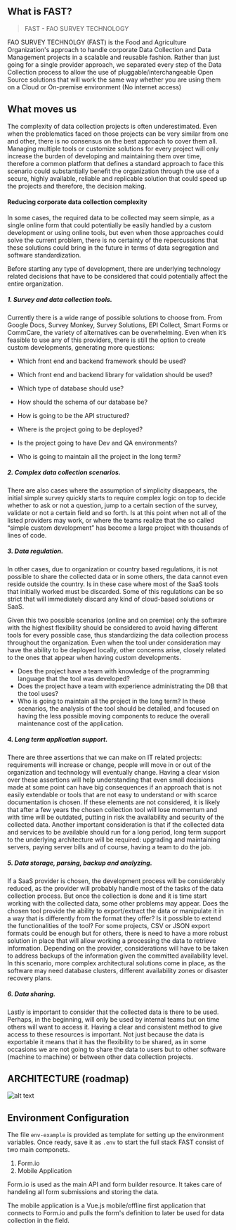## What is FAST?

> FAST - FAO SURVEY TECHNOLOGY

FAO SURVEY TECHNOLGY (FAST) is the Food and Agriculture Organization's approach to handle corporate Data Collection and Data Management projects in a scalable and reusable fashion. Rather than just going for a single provider approach, we separated every step of the Data Collection process to allow the use of pluggable/interchangeable Open Source solutions that will work the same way whether you are using them on a Cloud or On-premise environment (No internet access)

## What moves us

The complexity of data collection projects is often underestimated. Even when the problematics faced on those projects can be very similar from one and other, there is no consensus on the best approach to cover them all. Managing multiple tools or customize solutions for every project will only increase the burden of developing and maintaining them over time, therefore a common platform that defines a standard approach to face this scenario could substantially benefit the organization through the use of a secure, highly available, reliable and replicable solution that could speed up the projects and therefore, the decision making.

#### Reducing corporate data collection complexity

In some cases, the required data to be collected may seem simple, as a single online form that could potentially be easily handled by a custom development or using online tools, but even when those approaches could solve the current problem, there is no certainty of the repercussions that these solutions could bring in the future in terms of data segregation and software standardization.

Before starting any type of development, there are underlying technology related decisions that have to be considered that could potentially affect the entire organization.

##### 1.  Survey and data collection tools.

Currently there is a wide range of possible solutions to choose from. From Google Docs, Survey Monkey, Survey Solutions, EPI Collect, Smart Forms or CommCare, the variety of alternatives can be overwhelming.
Even when it’s feasible to use any of this providers, there is still the option to create custom developments, generating more questions:

* Which front end and backend framework should be used?

* Which front end and backend library for validation should be used?

* Which type of database should use?

* How should the schema of our database be?

* How is going to be the API structured?

* Where is the project going to be deployed?

* Is the project going to have Dev and QA environments?

* Who is going to maintain all the project in the long term?

##### 2.	Complex data collection scenarios.

There are also cases where the assumption of simplicity disappears, the initial simple survey quickly starts to require complex logic on top to decide whether to ask or not a question, jump to a certain section of the survey, validate or not a certain field and so forth. Is at this point when not all of the listed providers may work, or where the teams realize that the so called “simple custom development” has become a large project with thousands of lines of code.

##### 3.	Data regulation.

In other cases, due to organization or country based regulations, it is not possible to share the collected data or in some others, the data cannot even reside outside the country. Is in these case where most of the SaaS tools that initially worked must be discarded. Some of this regulations can be so strict that will immediately discard any kind of cloud-based solutions or SaaS.

Given this two possible scenarios (online and on premise) only the software with the highest flexibility should be considered to avoid having different tools for every possible case, thus standardizing the data collection process throughout the organization. Even when the tool under consideration may have the ability to be deployed locally, other concerns arise, closely related to the ones that appear when having custom developments.

*	Does the project have a team with knowledge of the programming language that the tool was developed?
*	Does the project have a team with experience administrating the DB that the tool uses?
*	Who is going to maintain all the project in the long term?
In these scenarios, the analysis of the tool should be detailed, and focused on having the less possible moving components to reduce the overall maintenance cost of the application.

##### 4.	Long term application support.
There are three assertions that we can make on IT related projects: requirements will increase or change, people will move in or out of the organization and technology will eventually change.
Having a clear vision over these assertions will help understanding that even small decisions made at some point can have big consequences if an approach that is not easily extendable or tools that are not easy to understand or with scarce documentation is chosen.
If these elements are not considered, it is likely that after a few years the chosen collection tool will lose momentum and with time will be outdated, putting in risk the availability and security of the collected data.
Another important consideration is that if the collected data and services to be available should run for a long period, long term support to the underlying architecture will be required: upgrading and maintaining servers, paying server bills and of course, having a team to do the job.


##### 5.	Data storage, parsing, backup and analyzing.

If a SaaS provider is chosen, the development process will be considerably reduced, as the provider will probably handle most of the tasks of the data collection process. But once the collection is done and it is time start working with the collected data, some other problems may appear.
Does the chosen tool provide the ability to export/extract the data or manipulate it in a way that is differently from the format they offer? Is it possible to extend the functionalities of the tool?
For some projects, CSV or JSON export formats could be enough but for others, there is need to have a more robust solution in place that will allow working a processing the data to retrieve information. Depending on the provider, considerations will have to be taken to address backups of the information given the committed availability level. In this scenario, more complex architectural solutions come in place, as the software may need database clusters, different availability zones or disaster recovery plans.

##### 6.	Data sharing.

Lastly is important to consider that the collected data is there to be used. Perhaps, in the beginning, will only be used by internal teams but on time others will want to access it. Having a clear and consistent method to give access to these resources is important. Not just because the data is exportable it means that it has the flexibility to be shared, as in some occasions we are not going to share the data to users but to other software (machine to machine) or between other data collection projects.



## ARCHITECTURE (roadmap)

![alt text](https://dl.dropboxusercontent.com/s/ur9dmyklt9hi0jc/FAST%20-%20ARCHITECTUREv2.png?dl=1 'THE FULL PICTURE')

## Environment Configuration

The file `env-example` is provided as template for setting up the environment variables. Once ready, save it as `.env` to start the full stack
FAST consist of two main componets.

1.  Form.io
2.  Mobile Application

Form.io is used as the main API and form builder resource. It takes care
of handeling all form submissions and storing the data.

The mobile application is a Vue.js mobile/offline first application
that connects to Form.io and pulls the form's definition to later
be used for data collection in the field.
